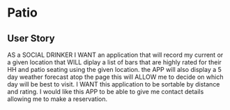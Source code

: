 # Patio
## User Story
AS a SOCIAL DRINKER
I WANT an application that will record my current or a given location
that WILL diplay a list of bars that are highly rated for their HH and patio seating using the given location.
the APP will also display a 5 day weather forecast atop the page
this will ALLOW me to decide on which day will be best to visit.
I WANT this application to be sortable by distance and rating.
I would like this APP to be able to give me contact details allowing me to make a reservation.